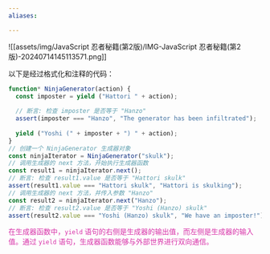 ```yaml
---
aliases:

---
```


![[assets/img/JavaScript 忍者秘籍(第2版)/IMG-JavaScript 忍者秘籍(第2版)-20240714145113571.png]]

以下是经过格式化和注释的代码：
```javascript
function* NinjaGenerator(action) {
  const imposter = yield ("Hattori " + action);
  
  // 断言: 检查 imposter 是否等于 "Hanzo"
  assert(imposter === "Hanzo", "The generator has been infiltrated");
  
  yield ("Yoshi (" + imposter + ") " + action);
}
// 创建一个 NinjaGenerator 生成器对象
const ninjaIterator = NinjaGenerator("skulk");
// 调用生成器的 next 方法，开始执行生成器函数
const result1 = ninjaIterator.next();
// 断言: 检查 result1.value 是否等于 "Hattori skulk"
assert(result1.value === "Hattori skulk", "Hattori is skulking");
// 调用生成器的 next 方法，并传入参数 "Hanzo"
const result2 = ninjaIterator.next("Hanzo");
// 断言: 检查 result2.value 是否等于 "Yoshi (Hanzo) skulk"
assert(result2.value === "Yoshi (Hanzo) skulk", "We have an imposter!");
```

<font color="#d831a8">在生成器函数中，`yield` 语句的右侧是生成器的输出值，而左侧是生成器的输入值。通过 `yield` 语句，生成器函数能够与外部世界进行双向通信。</font>



